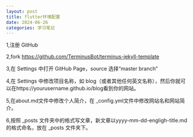 ```yaml
---
layout: post
title: flutter环境配置
date: 2024-06-26
categories: 学习笔记
---
```


1,注册 GitHub


2,fork https://github.com/TerminusBot/terminus-jekyll-template


3,在 Settings 中打开 GitHub Page，source 选择“master branch”


4,在 Settings 中修改项目名称，如 blog（或者其他任何英文名称），然后你就可以在https://yourusername.github.io/blog看到你的网站。


5,在about.md文件中修改个人简介，在 _config.yml文件中修改网站名和网站简介。


6,按照 _posts 文件夹中的格式写文章，新文章以yyyy-mm-dd-engligh-title.md 的格式命名，放在 _posts 文件夹下。